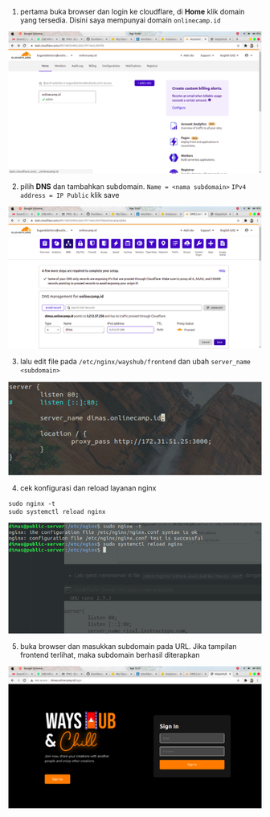 1.  pertama buka browser dan login ke cloudflare, di __Home__ klik domain yang tersedia. Disini saya mempunyai domain `onlinecamp.id`

![1](assets/01.png)

2. pilih __DNS__ dan tambahkan subdomain. `Name = <nama subdomain>` `IPv4 address = IP Public` klik save

![2](assets/02.png)

3. lalu edit file pada `/etc/nginx/wayshub/frontend` dan ubah `server_name <subdomain>`

![3](assets/03.png)

4. cek konfigurasi dan reload layanan nginx 

```
sudo nginx -t
sudo systemctl reload nginx
```

![4](assets/04.png)

5. buka browser dan masukkan subdomain pada URL. Jika tampilan frontend terlihat, maka subdomain berhasil diterapkan

![5](assets/05.png)


